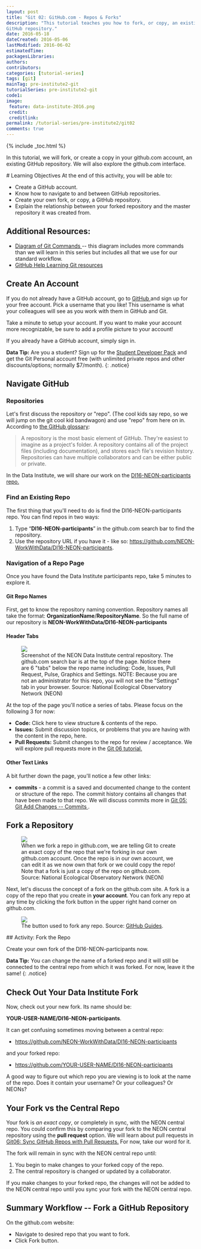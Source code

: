 ```yaml
---
layout: post
title: "Git 02: GitHub.com - Repos & Forks"
description: "This tutorial teaches you how to fork, or copy, an existing
GitHub repository."
date: 2016-05-18
dateCreated: 2016-05-06
lastModified: 2016-06-02
estimatedTime:
packagesLibraries:
authors:
contributors:
categories: [tutorial-series]
tags: [git]
mainTag: pre-institute2-git
tutorialSeries: pre-institute2-git
code1:
image:
 feature: data-institute-2016.png
 credit:
 creditlink:
permalink: /tutorial-series/pre-institute2/git02
comments: true
---
```


{% include _toc.html %}

In this tutorial, we will fork, or create a copy in your github.com account,
an existing GitHub repository. We will also explore the github.com interface.

<div id="objectives" markdown="1">
# Learning Objectives
At the end of this activity, you will be able to:

* Create a GitHub account.
* Know how to navigate to and between GitHub repositories.
* Create your own fork, or copy, a GitHub repository.
* Explain the relationship between your forked repository and the master
repository it was created from.

## Additional Resources:

* <a href="http://rogerdudler.github.io/git-guide/files/git_cheat_sheet.pdf" target="_blank"> Diagram of Git Commands </a>
-- this diagram includes more commands than we will
learn in this series but includes all that we use for our standard workflow.
* <a href="https://help.github.com/articles/good-resources-for-learning-git-and-github/" target="_blank"> GitHub Help Learning Git resources </a>

</div>

## Create An Account
If you do not already have a GitHub account, go to <a href="http://github.com" target="_blank" >GitHub </a> and sign up for
your free account. Pick a username that you like! This username is what your
colleagues will see as you work with them in GitHub and Git.

Take a minute to setup your account. If you want to make your account more 
recognizable, be sure to add a profile picture to your account!

If you already have a GitHub account, simply sign in.

<i class="fa fa-star"></i> **Data Tip:** Are you a student? Sign up for the
<a href="https://education.github.com/pack" target="_blank" >Student Developer Pack</a>
and get the Git Personal account free (with unlimited private repos and other
discounts/options; normally $7/month).
{: .notice}

## Navigate GitHub

### Repositories

Let's first discuss the repository or "repo". (The cool kids say repo, so we will
jump on the git cool kid bandwagon) and use "repo" from here on in. According to
<a href="https://help.github.com/articles/github-glossary/" target="_blank"> the GitHub glossary</a>:

> A repository is the most basic element of GitHub. They're easiest to imagine
as a project's folder. A repository contains all of the project files (including
documentation), and stores each file's revision history. Repositories can have
multiple collaborators and can be either public or private.

In the Data Institute, we will share our work on the
<a href="https://github.com/NEON-WorkWithData/DI16-NEON-participants" target="_blank">DI16-NEON-participants repo.</a>

### Find an Existing Repo

The first thing that you'll need to do is find the DI16-NEON-participants repo.
You can find repos in two ways:

1. Type  “**DI16-NEON-participants**”  in the github.com search bar to find the repository.
2. Use the repository URL if you have it - like so:
<a href="https://github.com/NEON-WorkWithData/DI16-NEON-participants" target="_blank"> https://github.com/NEON-WorkWithData/DI16-NEON-participants</a>.

### Navigation of a Repo Page

Once you have found the Data Institute participants repo, take 5 minutes
to explore it.


#### Git Repo Names
First, get to know the repository naming convention. Repository names all take
the format: **OrganizationName**/**RepositoryName**. So the full name of our
repository is **NEON-WorkWithData/DI16-NEON-participants**

#### Header Tabs

 <figure>
	<a href="{{ site.baseurl }}/images/pre-institute-content/pre-institute2-git/Git-MasterScreenshot-tabs.png">
	<img src="{{ site.baseurl }}/images/pre-institute-content/pre-institute2-git/Git-MasterScreenshot-tabs.png"></a>
	<figcaption> Screenshot of the NEON Data Institute central repository. 
	The github.com search bar is at the top of the page. Notice there are 6 
	"tabs" below the repo name including: Code, Issues, Pull Request, Pulse, 
	Graphics and Settings. NOTE: Because you are not an administrator for this 
	repo, you will not see the "Settings" tab in your browser.
	Source: National Ecological Observatory Network (NEON)
	</figcaption>
</figure>

At the top of the page you'll notice a series of tabs. Please focus
on the following 3 for now:

* **Code:** Click here to view structure & contents of the repo.
* **Issues:** Submit discussion topics, or problems that you are having with
the content in the repo, here.
* **Pull Requests:** Submit changes to the repo for review /
acceptance. We will explore pull requests more in the <a href="{{ site.baseurl }}/tutorial-series/pre-institute2/git05" target="_blank">
Git 06 tutorial.</a>

#### Other Text Links

A bit further down the page, you'll notice a few other links:

* **commits** - a commit is a saved and documented change to the content
or structure of the repo. The commit history contains all changes that
have been made to that repo. We will discuss commits more in
<a href="{{ site.baseurl }}/tutorial-series/pre-institute2/git05" target="_blank"> Git 05: Git Add Changes -- Commits </a>.

## Fork a Repository

<figure>
 <a href="{{ site.baseurl }}/images/pre-institute-content/pre-institute2-git/Git_Fork_emphasis.png">
 <img src="{{ site.baseurl }}/images/pre-institute-content/pre-institute2-git/Git_Fork_emphasis.png"></a>
 <figcaption>When we fork a repo in github.com, we are telling Git to create an
 exact copy of the repo that we're forking in our own github.com account.
 Once the repo is in our own account, we can edit it as we now own that fork or
 we could copy the repo! Note that a fork is just a copy of the repo on github.com.
 Source: National Ecological Observatory Network (NEON) </a>
 </figcaption>
</figure>

Next, let's discuss the concept of a fork on the github.com site. A fork is a
copy of the repo that you create in **your account**. You can fork any repo at
any time by clicking the fork button in the upper right hand corner on github.com.


 <figure>
	<a href="{{ site.baseurl }}/images/pre-institute-content/pre-institute2-git/GitHubGuides_Bootcamp-Fork.png">
	<img src="{{ site.baseurl }}/images/pre-institute-content/pre-institute2-git/GitHubGuides_Bootcamp-Fork.png"></a>
	<figcaption> The button used to fork any repo. Source:
<a href="https://guides.github.com/activities/forking/" target="_blank">GitHub Guides</a>.  
	</figcaption>
</figure>

 <div id="challenge" markdown="1">
## Activity: Fork the Repo

Create your own fork of the DI16-NEON-participants now. 

</div>


<i class="fa fa-star"></i> **Data Tip:** You can change the name of a forked
repo and it will still be connected to the central repo from which it was forked. 
For now, leave it the same!
{: .notice}

## Check Out Your Data Institute Fork

Now, check out your new fork. Its name should be:

 **YOUR-USER-NAME/DI16-NEON-participants**.

It can get confusing sometimes moving between a central repo:

* https://github.com/NEON-WorkWithData/DI16-NEON-participants

and your forked repo:

* https://github.com/YOUR-USER-NAME/DI16-NEON-participants

A good way to figure out which repo you are viewing is to look at the name of the
repo. Does it contain your username? Or your colleagues? Or NEONs?

## Your Fork vs the Central Repo

Your fork is *an exact copy*, or completely in sync, with the NEON central repo. 
You could confirm this by comparing your fork to the NEON central repository using
the **pull request** option. We will learn about pull requests in
<a href="{{ site.baseurl }}/tutorial-series/pre-institute2/git06" target="_blank"> Git06: Sync GitHub Repos with Pull Requests.</a>
For now, take our word for it. 

The fork will remain in sync with the NEON central repo until:

1. You begin to make changes to your forked copy of the repo.
2. The central repository is changed or updated by a collaborator.

If you make changes to your forked repo, the changes will not be added to the 
NEON central repo until you sync your fork with the NEON central repo.

## Summary Workflow -- Fork a GitHub Repository

On the github.com website:

* Navigate to desired repo that you want to fork.
* Click Fork button.

